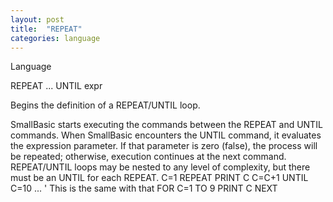 ```yaml
---
layout: post
title:  "REPEAT"
categories: language
---
```

Language

REPEAT ... UNTIL expr

Begins the definition of a REPEAT/UNTIL loop.


SmallBasic starts executing the commands between the REPEAT and UNTIL commands. When SmallBasic encounters the UNTIL command, it evaluates the expression parameter. If that parameter is zero (false), the process will be repeated; otherwise, execution continues at the next command.
REPEAT/UNTIL loops may be nested to any level of complexity, but there must be an UNTIL for each REPEAT.
C=1
REPEAT
    PRINT C
    C=C+1
UNTIL C=10
...
' This is the same with that
FOR C=1 TO 9
    PRINT C
NEXT

